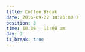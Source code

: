 ```yaml
---
title: Coffee Break
date: 2016-09-22 18:26:00 Z
position: 3
time: 10:30 - 11:00 am
day: 3
is_break: true
---
```


